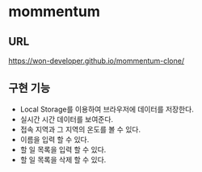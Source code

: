 # mommentum

## URL
https://won-developer.github.io/mommentum-clone/

## 구현 기능
- Local Storage를 이용하여 브라우저에 데이터를 저장한다.
- 실시간 시간 데이터를 보여준다.
- 접속 지역과 그 지역의 온도를 볼 수 있다.
- 이름을 입력 할 수 있다.
- 할 일 목록을 입력 할 수 있다.
- 할 일 목록을 삭제 할 수 있다.
